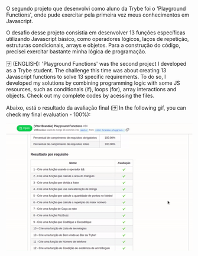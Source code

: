 O segundo projeto que desenvolvi como aluno da Trybe foi o 'Playground Functions', onde pude exercitar pela primeira vez meus conhecimentos em Javascript. 

O desafio desse projeto consistia em desenvolver 13 funções específicas utilizando Javascript básico, como operadores lógicos, laços de repetição, estruturas condicionais, arrays e objetos. Para a construção do código, precisei exercitar bastante minha lógica de programação. 


🈂️ (ENGLISH): 'Playground Functions' was the second project I developed as a Trybe student. The challenge this time was about creating 13 Javascript functions to solve 13 specific requirements. To do so, I developed my solutions by combining programming logic with some JS resources, such as conditionals (if), loops (for), array interactions and objects. Check out my complete codes by acessing the files.

Abaixo, está o resultado da avaliação final (🈂️ In the following gif, you can check my final evaluation - 100%):

![PlaygroundEvaluation](PlaygroundEvaluation.gif)
